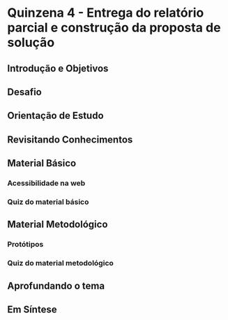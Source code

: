 # Quinzena 4 - Entrega do relatório parcial e construção da proposta de solução

## Introdução e Objetivos

## Desafio

## Orientação de Estudo

## Revisitando Conhecimentos

## Material Básico
### Acessibilidade na web
### Quiz do material básico

## Material Metodológico
### Protótipos
### Quiz do material metodológico

## Aprofundando o tema

## Em Síntese